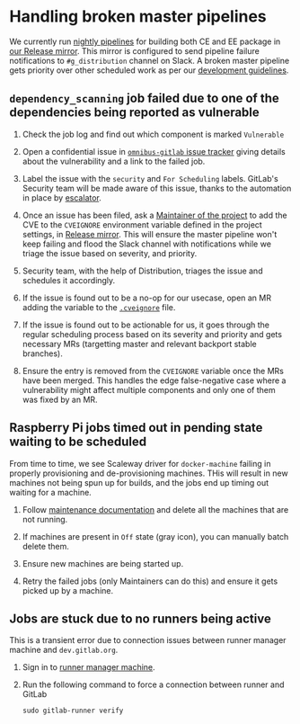 # Handling broken master pipelines

We currently run [nightly pipelines](pipelines.md#scheduled-pipelines) for
building both CE and EE package in [our Release mirror](https://dev.gitlab.org/gitlab/omnibus-gitlab).
This mirror is configured to send pipeline failure notifications to
`#g_distribution` channel on Slack. A broken master pipeline gets priority over
other scheduled work as per our [development guidelines](https://about.gitlab.com/handbook/engineering/workflow/#resolution-of-broken-master).

## `dependency_scanning` job failed due to one of the dependencies being reported as vulnerable

1. Check the job log and find out which component is marked `Vulnerable`

1. Open a confidential issue in [`omnibus-gitlab` issue tracker](https://gitlab.com/gitlab-org/omnibus-gitlab/issues/)
   giving details about the vulnerability and a link to the failed job.

1. Label the issue with the `security` and `For Scheduling` labels. GitLab's
   Security team will be made aware of this issue, thanks to the automation in
   place by [escalator](https://gitlab.com/gitlab-com/gl-security/automation/escalator).

1. Once an issue has been filed, ask a
   [Maintainer of the project](https://about.gitlab.com/handbook/engineering/projects/#omnibus-gitlab)
   to add the CVE to the `CVEIGNORE` environment variable defined in the project
   settings, in [Release mirror](https://dev.gitlab.org/gitlab/omnibus-gitlab).
   This will ensure the master pipeline won't keep failing and flood the Slack
   channel with notifications while we triage the issue based on severity, and
   priority.

1. Security team, with the help of Distribution, triages the issue and schedules
   it accordingly.

1. If the issue is found out to be a no-op for our usecase, open
   an MR adding the variable to the [`.cveignore`](https://gitlab.com/gitlab-org/omnibus-gitlab/-/blob/master/.cveignore)
   file.

1. If the issue is found out to be actionable for us, it goes through the
   regular scheduling process based on its severity and priority and gets
   necessary MRs (targetting master and relevant backport stable branches).

1. Ensure the entry is removed from the `CVEIGNORE` variable once the MRs have
   been merged. This handles the edge false-negative case where a vulnerability
   might affect multiple components and only one of them was fixed by an MR.

## Raspberry Pi jobs timed out in pending state waiting to be scheduled

From time to time, we see Scaleway driver for `docker-machine` failing in properly
provisioning and de-provisioning machines. THis will result in new machines not
being spun up for builds, and the jobs end up timing out waiting for a machine.

1. Follow [maintenance documentation](https://about.gitlab.com/handbook/engineering/development/enablement/distribution/maintenance/build-machines.html#when-builds-are-pending-on-devgitlaborg)
   and delete all the machines that are not running.

1. If machines are present in `Off` state (gray icon), you can manually batch
   delete them.

1. Ensure new machines are being started up.

1. Retry the failed jobs (only Maintainers can do this) and ensure it gets
   picked up by a machine.

## Jobs are stuck due to no runners being active

This is a transient error due to connection issues between runner manager
machine and `dev.gitlab.org`.

1. Sign in to [runner manager machine](https://about.gitlab.com/handbook/engineering/development/enablement/distribution/maintenance/build-machines.html#build-runnersgitlaborg).

1. Run the following command to force a connection between runner and GitLab

    ```shell
    sudo gitlab-runner verify
    ```
